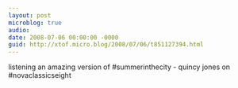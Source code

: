 ```yaml
---
layout: post
microblog: true
audio: 
date: 2008-07-06 00:00:00 -0000
guid: http://xtof.micro.blog/2008/07/06/t851127394.html
---
```

listening an amazing version of #summerinthecity - quincy jones on #novaclassicseight

